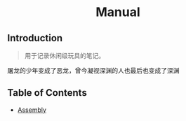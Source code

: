<h1 style="text-align:center">Manual</h1>

## Introduction

> 用于记录休闲级玩具的笔记。

屠龙的少年变成了恶龙，曾今凝视深渊的人也最后也变成了深渊

## Table of Contents

+ [Assembly](/src/manual/assembly/README.md)
